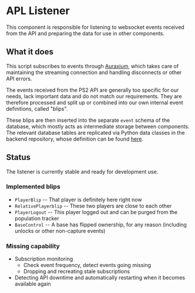 # APL Listener

This component is responsible for listening to websocket events received from the API and preparing the data for use in other components.

## What it does

This script subscribes to events through [Auraxium](https://github.com/leonhard-s/auraxium), which takes care of maintaining the streaming connection and handling disconnects or other API errors.

The events received from the PS2 API are generally too specific for our needs, lack important data and do not match our requirements. They are therefore processed and split up or combined into our own internal event definitions, called "blips".

These blips are then inserted into the separate `event` schema of the database, which mostly acts as intermediate storage between components. The relevant database tables are replicated via Python data classes in the backend repository, whose definition can be found [here](https://github.com/auto-pl/apl-backend/blob/main/apl_backend/blips.py).

## Status

The listener is currently stable and ready for development use.

### Implemented blips

- `PlayerBlip` -- That player is definitely here right now
- `RelativePlayerblip` -- These two players are close to each other
- `PlayerLogout` -- This player logged out and can be purged from the population tracker
- `BaseControl` -- A base has flipped ownership, for any reason (including unlocks or other non-capture events)

### Missing capability

- Subscription monitoring
  - Check event frequency, detect events going missing
  - Dropping and recreating stale subscriptions
- Detecting API downtime and automatically restarting when it becomes available again
